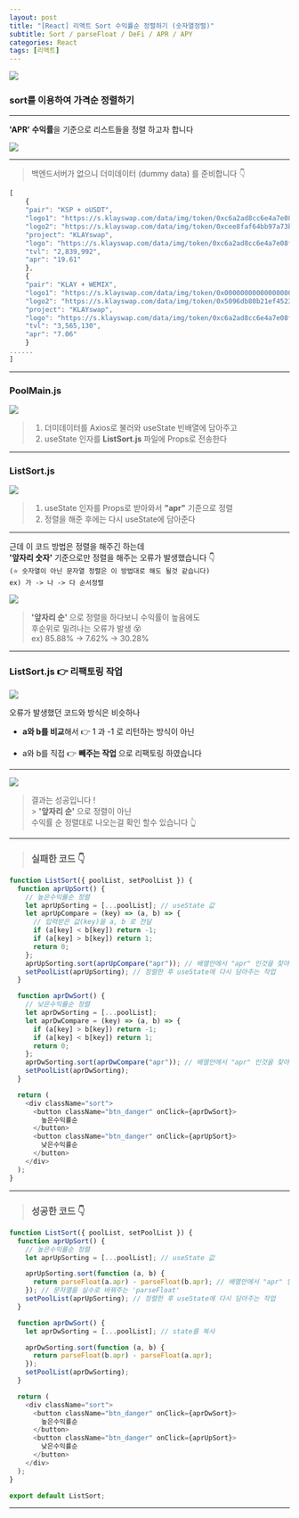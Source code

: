 ```yaml
---
layout: post
title: "[React] 리액트 Sort 수익률순 정렬하기 (숫자열정렬)"
subtitle: Sort / parseFloat / DeFi / APR / APY
categories: React
tags: [리액트]
---
```


![](https://velog.velcdn.com/images/-__-/post/8aae2042-d296-4221-b516-fa7397d71f9f/image.png)

### sort를 이용하여 가격순 정렬하기

---

**'APR' 수익률**을 기준으로 리스트들을 정렬 하고자 합니다

![](https://velog.velcdn.com/images/-__-/post/4dca9f63-d09a-4120-a41d-1989de5c6611/image.png)

---

> 백엔드서버가 없으니 더미데이터 (dummy data) 를 준비합니다 👇

```js
[
	{
	"pair": "KSP + oUSDT",
	"logo1": "https://s.klayswap.com/data/img/token/0xc6a2ad8cc6e4a7e08fc37cc5954be07d499e7654.svg",
	"logo2": "https://s.klayswap.com/data/img/token/0xcee8faf64bb97a73bb51e115aa89c17ffa8dd167.svg",
	"project": "KLAYswap",
	"logo": "https://s.klayswap.com/data/img/token/0xc6a2ad8cc6e4a7e08fc37cc5954be07d499e7654.svg",
	"tvl": "2,839,992",
	"apr": "19.61"
	},
	{
	"pair": "KLAY + WEMIX",
	"logo1": "https://s.klayswap.com/data/img/token/0x0000000000000000000000000000000000000000/icon.svg?v=1647939876203",
	"logo2": "https://s.klayswap.com/data/img/token/0x5096db80b21ef45230c9e423c373f1fc9c0198dd.png",
	"project": "KLAYswap",
	"logo": "https://s.klayswap.com/data/img/token/0xc6a2ad8cc6e4a7e08fc37cc5954be07d499e7654.svg",
	"tvl": "3,565,130",
	"apr": "7.06"
	}
......
]
```

---

### PoolMain.js

![](https://velog.velcdn.com/images/-__-/post/b322bb25-969b-4fc7-8979-493078a342d0/image.png)

> 1. 더미데이터를 Axios로 불러와 useState 빈배열에 담아주고<br>
> 2. useState 인자를 **ListSort.js** 파일에 Props로 전송한다

---

### ListSort.js

![](https://velog.velcdn.com/images/-__-/post/e300cf16-4307-465b-a02f-ed90d91294cb/image.png)

> 1. useState 인자를 Props로 받아와서 **"apr"** 기준으로 정렬<br>
> 2. 정렬을 해준 후에는 다시 useState에 담아준다

---

근데 이 코드 방법은 정렬을 해주긴 하는데<br>
**'앞자리 숫자'** 기준으로만 정렬을 해주는 오류가 발생했습니다 👇<br>
`(⭐ 숫자열이 아닌 문자열 정렬은 이 방법대로 해도 될것 같습니다)`<br>
`ex) 가 -> 나 -> 다 순서정렬`

![](https://velog.velcdn.com/images/-__-/post/65dff677-5fee-42a6-b49b-cf600b7f11c2/image.gif)

> **'앞자리 순'** 으로 정렬을 하다보니 수익률이 높음에도<br>
> 후순위로 밀려나는 오류가 발생 😵<br>
> ex) 85.88% -> 7.62% -> 30.28%

---

### ListSort.js 👉 리팩토링 작업

![](https://velog.velcdn.com/images/-__-/post/9730f995-f026-4f47-82fb-1906c0102201/image.png)

오류가 발생했던 코드와 방식은 비슷하나

- **a와 b를 비교**해서 👉 1 과 -1 로 리턴하는 방식이 아닌

- a와 b를 직접 👉 **빼주는 작업** 으로 리팩토링 하였습니다

---

![](https://velog.velcdn.com/images/-__-/post/3e376c4c-4791-4f22-b5de-5f59bc42920f/image.gif)

> 결과는 성공입니다 !<br> > **'앞자리 순'** 으로 정렬이 아닌<br>
> 수익률 순 정렬대로 나오는걸 확인 할수 있습니다 👆

---

> ### 실패한 코드 👇

```js
function ListSort({ poolList, setPoolList }) {
  function aprUpSort() {
    // 높은수익률순 정렬
    let aprUpSorting = [...poolList]; // useState 값
    let aprUpCompare = (key) => (a, b) => {
      // 입력받은 값(key)을 a, b 로 전달
      if (a[key] < b[key]) return -1;
      if (a[key] > b[key]) return 1;
      return 0;
    };
    aprUpSorting.sort(aprUpCompare("apr")); // 배열안에서 "apr" 인것을 찾아 정렬
    setPoolList(aprUpSorting); // 정렬한 후 useState에 다시 담아주는 작업
  }

  function aprDwSort() {
    // 낮은수익률순 정렬
    let aprDwSorting = [...poolList];
    let aprDwCompare = (key) => (a, b) => {
      if (a[key] > b[key]) return -1;
      if (a[key] < b[key]) return 1;
      return 0;
    };
    aprDwSorting.sort(aprDwCompare("apr")); // 배열안에서 "apr" 인것을 찾아 정렬
    setPoolList(aprDwSorting);
  }

  return (
    <div className="sort">
      <button className="btn_danger" onClick={aprDwSort}>
        높은수익률순
      </button>
      <button className="btn_danger" onClick={aprUpSort}>
        낮은수익률순
      </button>
    </div>
  );
}
```

---

> ### 성공한 코드 👇

```js
function ListSort({ poolList, setPoolList }) {
  function aprUpSort() {
    // 높은수익률순 정렬
    let aprUpSorting = [...poolList]; // useState 값

    aprUpSorting.sort(function (a, b) {
      return parseFloat(a.apr) - parseFloat(b.apr); // 배열안에서 "apr" 인것을 찾아 정렬
    }); // 문자열을 실수로 바꿔주는 'parseFloat'
    setPoolList(aprUpSorting); // 정렬한 후 useState에 다시 담아주는 작업
  }

  function aprDwSort() {
    let aprDwSorting = [...poolList]; // state를 복사

    aprDwSorting.sort(function (a, b) {
      return parseFloat(b.apr) - parseFloat(a.apr);
    });
    setPoolList(aprDwSorting);
  }

  return (
    <div className="sort">
      <button className="btn_danger" onClick={aprDwSort}>
        높은수익률순
      </button>
      <button className="btn_danger" onClick={aprUpSort}>
        낮은수익률순
      </button>
    </div>
  );
}

export default ListSort;
```

---
